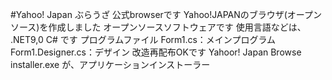 #Yahoo! Japan ぶらうざ
公式browserです
Yahoo!JAPANのブラウザ(オープンソース)を作成しました
オープンソースソフトウェアです
使用言語などは、
.NET9,0
C#
です
プログラムファイル
Form1.cs：メインプログラム
Form1.Designer.cs：デザイン
改造再配布OKです
Yahoor! Japan Browse　installer.exe
が、アプリケーションインストーラー
